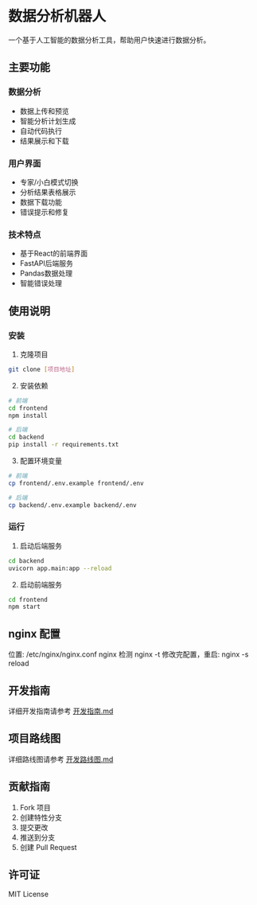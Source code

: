 # 数据分析机器人

一个基于人工智能的数据分析工具，帮助用户快速进行数据分析。

## 主要功能

### 数据分析
- 数据上传和预览
- 智能分析计划生成
- 自动代码执行
- 结果展示和下载

### 用户界面
- 专家/小白模式切换
- 分析结果表格展示
- 数据下载功能
- 错误提示和修复

### 技术特点
- 基于React的前端界面
- FastAPI后端服务
- Pandas数据处理
- 智能错误处理

## 使用说明

### 安装
1. 克隆项目
```bash
git clone [项目地址]
```

2. 安装依赖
```bash
# 前端
cd frontend
npm install

# 后端
cd backend
pip install -r requirements.txt
```

3. 配置环境变量
```bash
# 前端
cp frontend/.env.example frontend/.env

# 后端
cp backend/.env.example backend/.env
```

### 运行
1. 启动后端服务
```bash
cd backend
uvicorn app.main:app --reload
```

2. 启动前端服务
```bash
cd frontend
npm start
```

## nginx 配置
位置: /etc/nginx/nginx.conf
nginx 检测 nginx -t 
修改完配置，重启: nginx -s reload


## 开发指南

详细开发指南请参考 [开发指南.md](docs/开发指南.md)

## 项目路线图

详细路线图请参考 [开发路线图.md](docs/开发路线图.md)

## 贡献指南

1. Fork 项目
2. 创建特性分支
3. 提交更改
4. 推送到分支
5. 创建 Pull Request

## 许可证

MIT License 
